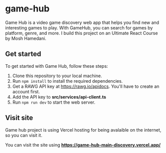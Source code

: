 # game-hub

Game Hub is a video game discovery web app that helps you find new and interesting games to play. With GameHub, you can search for games by platform, genre, and more.
I build this project on an Ultimate React Course by Mosh Hamedani.

## Get started

To get started with Game Hub, follow these steps:

1. Clone this repository to your local machine.
2. Run `npm install` to install the required dependencies.
3. Get a RAWG API key at https://rawg.io/apidocs. You'll have to create an account first.
4. Add the API key to **src/services/api-client.ts**
5. Run `npm run dev` to start the web server.

## Visit site

Game hub project is using Vercel hosting for being avalaible on the internet, so you can visit it.

You can visit the site using **https://game-hub-main-discovery.vercel.app/**
